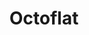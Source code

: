 ---
title: Octoflat
slug: octoflat
github_link: http://github.com/alexgaribay/octoflat
demo_preview: http://alexgaribay.com
demo_screenshot: 
description: A theme using Twitter Bootstrap and Designmodo's Flat-UI theme
---